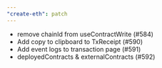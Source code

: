 ```yaml
---
"create-eth": patch
---
```


- remove chainId from useContractWrite (#584) 
- Add copy to clipboard to TxReceipt (#590)
- Add event logs to transaction page (#591)
- deployedContracts & externalContracts (#592)

